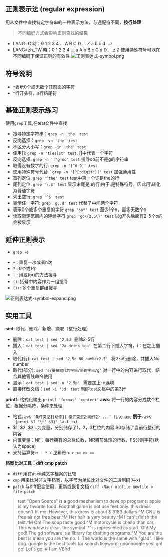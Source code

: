 ## 正则表示法 (regular expression)
用从文件中查找特定字符串的一种表示方法，与通配符不同，**按行处理**
> 不同编码方式会影响正则查找的结果
- LANG=C     時：0 1 2 3 4 ... A B C D ... Z a b c d ...z
- LANG=zh_TW 時：0 1 2 3 4 ... a A b B c C d D ... z Z
使用特殊符号可以在不同编码下保证正则的有效性
![正则表达式-symbol.png](http://upload-images.jianshu.io/upload_images/3022282-87b41a7836c86704.png?imageMogr2/auto-orient/strip%7CimageView2/2/w/1240)

## 符号说明
- `*`表示0个或无数个其前面的字符
- `^`行开头符，`$`行结尾符 

## 基础正则表示练习
使用`grep`工具,在test文件中查找
- 搜寻特定字符串：`grep -n 'the' test`
- 反向选择：`grep -vn 'the' test`
- 不区分大小写：`grep -in 'the' test`
- 使用[]: `grep -n 't[ea]st' test`, []中代表一个字符
- 反向选择: `grep -n '[^g]oo' test` 搜寻oo前不是g的字符串
- 取得没有数字的行: `grep -n '[^0-9]' test`
- 使用特殊符号代替：`grep -n '[^[:digit:]]' test` 加强通用性
- 首列定位: `grep '^the' test` test中第一个词是the的行
- 尾列定位: `grep '\.$' test` 显示末尾是.的行,由于.是特殊符号，因此用\转化为普通字符
- 列出空行: `grep '^$' test`
- 表示任一字符: `grep 'g..d' test` 代替了中间两个字符
- 表示0个或多个重复的字符 `grep 'oo*' test` 至少1个o，最多无数个o
- 读取限定范围内的连续字符 `grep 'go\{2,5\}' test` 以g开头后面有2-5个o的会被显示

## 延伸正则表示
* `grep -e`
- `+` : 重复一次或者n次
- `?` : 0个或1个
- `|` : 用或(or)的方法搜寻
- `()`: 括号中内容作为一组搜寻
- `()+`: 多个重复群组搜寻

![正则表达式-symbol-expand.png](http://upload-images.jianshu.io/upload_images/3022282-422eb27917396008.png?imageMogr2/auto-orient/strip%7CimageView2/2/w/1240)

## 实用工具
**sed:** 取代、刪除、新增、擷取（整行处理）
- 删除：`cat test | sed '2,5d'` 删除2-5行
- 插入：`cat test | sed '2a drink tea' `在第二行下插入字符，i：在之上插入
- 取代(行): `cat test | sed '2,5c NO number2-5' ` 将2-5行删除，并插入No number
- 取代(部分): `sed 's/要被取代的字串/新的字串/g'` 对一行中的内容进行取代，结合其他管线命令使用
- 显示：`cat test | sed -n '2,5p' ` 需要加上-n选项
- 直接修改文档：`sed -i '3d' test` 删除test文档中的第3行

**printf:** 格式化输出 `printf 'format' 'content'`
**awk:** 将一行的内容分成数个栏位，根据分隔符，条件来处理
- 格式: `awk '条件类型1{动作1} 条件类型2{动作2} ...' filename` 
**例子:** `awk '{print $1 "\t" $3}' last.txt`
- $1, $2, $3...为变量，分别储存了1，2，3栏位的内容 $0存储了当前行整行的内容
- 内置变量：NF：每行拥有的总栏位数，NR目前处理的行数，FS分割字符(默认为space)
- 支持运算符:`+ - * /`  逻辑符 `< > <= >= ==`

**档案比对工具：diff cmp patch**
- `diff` 用在ascii纯文字档案的比较
- `cmp` 用来比对非文字档案，以字节为单位比对文件的二进制码(牛x)
- `patch` 与diff配合使用，更新或恢复文档 `diff -Naur oldfile newfile > file.patch`

> test
"Open Source" is a good mechanism to develop programs.
apple is my favorite food.
Football game is not use feet only.
this dress doesn't fit me.
However, this dress is about $ 3183 dollars.^M
GNU is free air not free beer.^M
Her hair is very beauty.^M
I can't finish the test.^M
Oh! The soup taste good.^M
motorcycle is cheap than car.
This window is clear.
the symbol '*' is represented as start.
Oh!     My god!
The gd software is a library for drafting programs.^M
You are the best is mean you are the no. 1.
The world <Happy> is the same with "glad".
I like dog.
google is the best tools for search keyword.
goooooogle yes!
go! go! Let's go.
\# I am VBird
